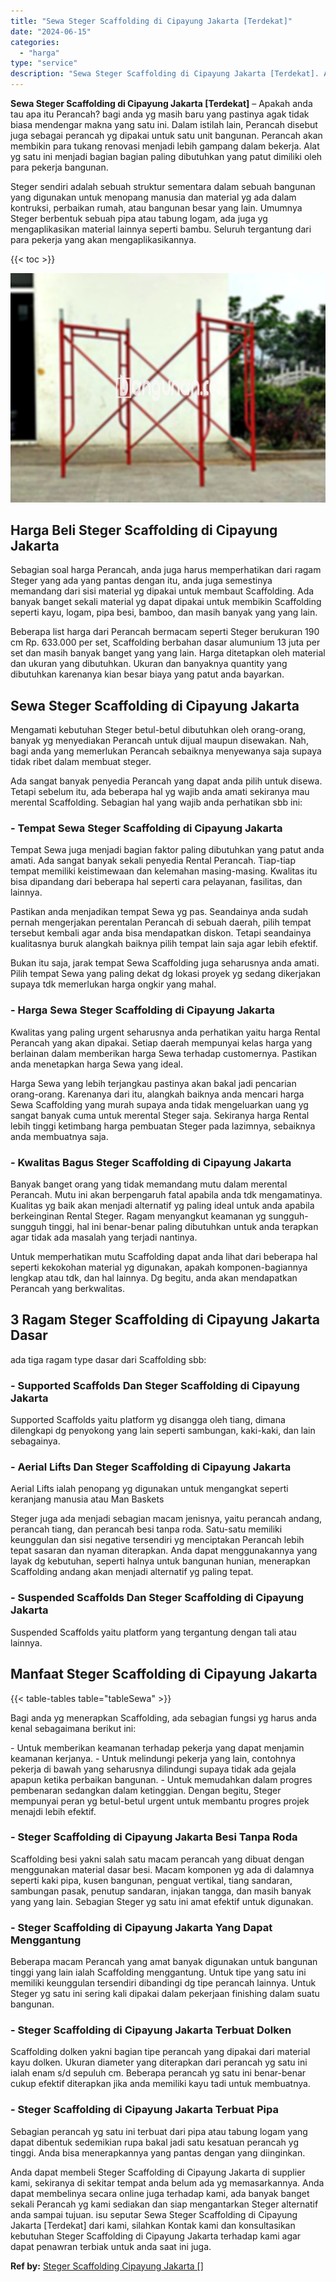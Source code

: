 ```yaml
---
title: "Sewa Steger Scaffolding di Cipayung Jakarta [Terdekat]"
date: "2024-06-15"
categories: 
  - "harga"
type: "service"
description: "Sewa Steger Scaffolding di Cipayung Jakarta [Terdekat]. Anda dapat membeli Steger Scaffolding di Cipayung Jakarta di supplier kami, sekiranya di sekitar temp..."
---
```


**Sewa Steger Scaffolding di Cipayung Jakarta \[Terdekat\]** – Apakah anda tau apa itu Perancah? bagi anda yg masih baru yang pastinya agak tidak biasa mendengar makna yang satu ini. Dalam istilah lain, Perancah disebut juga sebagai perancah yg dipakai untuk satu unit bangunan. Perancah akan membikin para tukang renovasi menjadi lebih gampang dalam bekerja. Alat yg satu ini menjadi bagian bagian paling dibutuhkan yang patut dimiliki oleh para pekerja bangunan.

Steger sendiri adalah sebuah struktur sementara dalam sebuah bangunan yang digunakan untuk menopang manusia dan material yg ada dalam kontruksi, perbaikan rumah, atau bangunan besar yang lain. Umumnya Steger berbentuk sebuah pipa atau tabung logam, ada juga yg mengaplikasikan material lainnya seperti bambu. Seluruh tergantung dari para pekerja yang akan mengaplikasikannya.

{{< toc >}}

![Sewa Steger Scaffolding di Cipayung Jakarta [Terdekat]](/images/sewa-scaffolding-steger-27.png)

## Harga Beli Steger Scaffolding di Cipayung Jakarta

Sebagian soal harga Perancah, anda juga harus memperhatikan dari ragam Steger yang ada yang pantas dengan itu, anda juga semestinya memandang dari sisi material yg dipakai untuk membaut Scaffolding. Ada banyak banget sekali material yg dapat dipakai untuk membikin Scaffolding seperti kayu, logam, pipa besi, bamboo, dan masih banyak yang yang lain.

Beberapa list harga dari Perancah bermacam seperti Steger berukuran 190 cm Rp. 633.000 per set, Scaffolding berbahan dasar alumunium 13 juta per set dan masih banyak banget yang yang lain. Harga ditetapkan oleh material dan ukuran yang dibutuhkan. Ukuran dan banyaknya quantity yang dibutuhkan karenanya kian besar biaya yang patut anda bayarkan.

## Sewa Steger Scaffolding di Cipayung Jakarta

Mengamati kebutuhan Steger betul-betul dibutuhkan oleh orang-orang, banyak yg menyediakan Perancah untuk dijual maupun disewakan. Nah, bagi anda yang memerlukan Perancah sebaiknya menyewanya saja supaya tidak ribet dalam membuat steger.

Ada sangat banyak penyedia Perancah yang dapat anda pilih untuk disewa. Tetapi sebelum itu, ada beberapa hal yg wajib anda amati sekiranya mau merental Scaffolding. Sebagian hal yang wajib anda perhatikan sbb ini:

### \- Tempat Sewa Steger Scaffolding di Cipayung Jakarta

Tempat Sewa juga menjadi bagian faktor paling dibutuhkan yang patut anda amati. Ada sangat banyak sekali penyedia Rental Perancah. Tiap-tiap tempat memiliki keistimewaan dan kelemahan masing-masing. Kwalitas itu bisa dipandang dari beberapa hal seperti cara pelayanan, fasilitas, dan lainnya.

Pastikan anda menjadikan tempat Sewa yg pas. Seandainya anda sudah pernah mengerjakan perentalan Perancah di sebuah daerah, pilih tempat tersebut kembali agar anda bisa mendapatkan diskon. Tetapi seandainya kualitasnya buruk alangkah baiknya pilih tempat lain saja agar lebih efektif.

Bukan itu saja, jarak tempat Sewa Scaffolding juga seharusnya anda amati. Pilih tempat Sewa yang paling dekat dg lokasi proyek yg sedang dikerjakan supaya tdk memerlukan harga ongkir yang mahal.

### \- Harga Sewa Steger Scaffolding di Cipayung Jakarta

Kwalitas yang paling urgent seharusnya anda perhatikan yaitu harga Rental Perancah yang akan dipakai. Setiap daerah mempunyai kelas harga yang berlainan dalam memberikan harga Sewa terhadap customernya. Pastikan anda menetapkan harga Sewa yang ideal.

Harga Sewa yang lebih terjangkau pastinya akan bakal jadi pencarian orang-orang. Karenanya dari itu, alangkah baiknya anda mencari harga Sewa Scaffolding yang murah supaya anda tidak mengeluarkan uang yg sangat banyak cuma untuk merental Steger saja. Sekiranya harga Rental lebih tinggi ketimbang harga pembuatan Steger pada lazimnya, sebaiknya anda membuatnya saja.

### \- Kwalitas Bagus Steger Scaffolding di Cipayung Jakarta

Banyak banget orang yang tidak memandang mutu dalam merental Perancah. Mutu ini akan berpengaruh fatal apabila anda tdk mengamatinya. Kualitas yg baik akan menjadi alternatif yg paling ideal untuk anda apabila berkeinginan Rental Steger. Ragam menyangkut keamanan yg sungguh-sungguh tinggi, hal ini benar-benar paling dibutuhkan untuk anda terapkan agar tidak ada masalah yang terjadi nantinya.

Untuk memperhatikan mutu Scaffolding dapat anda lihat dari beberapa hal seperti kekokohan material yg digunakan, apakah komponen-bagiannya lengkap atau tdk, dan hal lainnya. Dg begitu, anda akan mendapatkan Perancah yang berkwalitas.

## 3 Ragam Steger Scaffolding di Cipayung Jakarta Dasar

ada tiga ragam type dasar dari Scaffolding sbb:

### \- Supported Scaffolds Dan Steger Scaffolding di Cipayung Jakarta

Supported Scaffolds yaitu platform yg disangga oleh tiang, dimana dilengkapi dg penyokong yang lain seperti sambungan, kaki-kaki, dan lain sebagainya.

### \- Aerial Lifts Dan Steger Scaffolding di Cipayung Jakarta

Aerial Lifts ialah penopang yg digunakan untuk mengangkat seperti keranjang manusia atau Man Baskets

Steger juga ada menjadi sebagian macam jenisnya, yaitu perancah andang, perancah tiang, dan perancah besi tanpa roda. Satu-satu memiliki keunggulan dan sisi negative tersendiri yg menciptakan Perancah lebih tepat sasaran dan nyaman diterapkan. Anda dapat menggunakannya yang layak dg kebutuhan, seperti halnya untuk bangunan hunian, menerapkan Scaffolding andang akan menjadi alternatif yg paling tepat.

### \- Suspended Scaffolds Dan Steger Scaffolding di Cipayung Jakarta

Suspended Scaffolds yaitu platform yang tergantung dengan tali atau lainnya.

## Manfaat Steger Scaffolding di Cipayung Jakarta

{{< table-tables table="tableSewa" >}}

Bagi anda yg menerapkan Scaffolding, ada sebagian fungsi yg harus anda kenal sebagaimana berikut ini:

\- Untuk memberikan keamanan terhadap pekerja yang dapat menjamin keamanan kerjanya. - Untuk melindungi pekerja yang lain, contohnya pekerja di bawah yang seharusnya dilindungi supaya tidak ada gejala apapun ketika perbaikan bangunan. - Untuk memudahkan dalam progres pembenaran sedangkan dalam ketinggian. Dengan begitu, Steger mempunyai peran yg betul-betul urgent untuk membantu progres projek menajdi lebih efektif.

### \- Steger Scaffolding di Cipayung Jakarta Besi Tanpa Roda

Scaffolding besi yakni salah satu macam perancah yang dibuat dengan menggunakan material dasar besi. Macam komponen yg ada di dalamnya seperti kaki pipa, kusen bangunan, penguat vertikal, tiang sandaran, sambungan pasak, penutup sandaran, injakan tangga, dan masih banyak yang yang lain. Sebagian Steger yg satu ini amat efektif untuk digunakan.

### \- Steger Scaffolding di Cipayung Jakarta Yang Dapat Menggantung

Beberapa macam Perancah yang amat banyak digunakan untuk bangunan tinggi yang lain ialah Scaffolding menggantung. Untuk tipe yang satu ini memiliki keunggulan tersendiri dibandingi dg tipe perancah lainnya. Untuk Steger yg satu ini sering kali dipakai dalam pekerjaan finishing dalam suatu bangunan.

### \- Steger Scaffolding di Cipayung Jakarta Terbuat Dolken

Scaffolding dolken yakni bagian tipe perancah yang dipakai dari material kayu dolken. Ukuran diameter yang diterapkan dari perancah yg satu ini ialah enam s/d sepuluh cm. Beberapa perancah yg satu ini benar-benar cukup efektif diterapkan jika anda memiliki kayu tadi untuk membuatnya.

### \- Steger Scaffolding di Cipayung Jakarta Terbuat Pipa

Sebagian perancah yg satu ini terbuat dari pipa atau tabung logam yang dapat dibentuk sedemikian rupa bakal jadi satu kesatuan perancah yg tinggi. Anda bisa menerapkannya yang pantas dengan yang diinginkan.

Anda dapat membeli Steger Scaffolding di Cipayung Jakarta di supplier kami, sekiranya di sekitar tempat anda belum ada yg memasarkannya. Anda dapat membelinya secara online juga terhadap kami, ada banyak banget sekali Perancah yg kami sediakan dan siap mengantarkan Steger alternatif anda sampai tujuan. isu seputar Sewa Steger Scaffolding di Cipayung Jakarta \[Terdekat\] dari kami, silahkan Kontak kami dan konsultasikan kebutuhan Steger Scaffolding di Cipayung Jakarta terhadap kami agar dapat penawran terbiak untuk anda saat ini juga.

**Ref by:** [Steger Scaffolding Cipayung Jakarta []](https://id.wikipedia.org/wiki/Steger)

